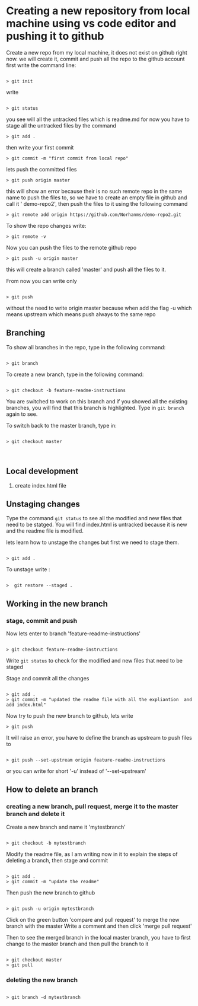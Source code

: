# Creating a new repository from local machine using vs code editor and pushing it to github

Create a new repo from my local machine, it does not exist on github right now.
 we will create it, commit and push all the repo to the github account
 first write the command line:

 ```

 > git init
 ```

 write

 ```

 > git status
 ```

 you see will all the untracked files which is readme.md for now
 you have to stage all the untracked files by the command

 ```
> git add .
```

then write your first commit

```
> git commit -m "first commit from local repo"
```

lets push the committed files

```
> git push origin master
```

this will show an error because their is no such remote repo in the same name to push the files to, so we have to create an empty file in github and call it ' demo-repo2', then push the files to it using the following command

```
> git remote add origin https://github.com/Norhanms/demo-repo2.git
```

To show the repo changes write:

```
> git remote -v
```

Now you can push the files to the remote github repo

```
> git push -u origin master
```

this will create a branch called 'master' and push all the files to it.

From now you can write only

```

> git push
```

without the need to write origin master because when add the flag -u which means upstream which means push always to the same repo

## Branching

To show all branches in the repo, type in the following command:

```

> git branch
```

To create a new branch, type in the following command:

```

> git checkout -b feature-readme-instructions
```
 You are switched to work on this branch and if you showed all the existing branches, you will find that this branch is highlighted.
 Type in ``` git branch ``` again to see.

 To switch back to the master branch, type in:

```

> git checkout master
```

</br>

## Local development

1. create index.html file

## Unstaging changes

Type the command ``` git status ``` to see all the modified and new files that need to be statged.
You will find index.html is untracked because it is new and the readme file is modified.

lets learn how to unstage the changes but first we need to stage them.

```

> git add .

```

To unstage write :

```

>  git restore --staged .

```

## Working in the new branch

### stage, commit and push

Now lets enter to branch 'feature-readme-instructions'

```

> git checkout feature-readme-instructions

```

Write ``` git status ``` to check for the modified and new files that need to be staged

Stage and commit all the changes

```

> git add .
> git commit -m "updated the readme file with all the expliantion  and add index.html"

```

Now try to push the new branch to github, lets write

```
> git push

```

It will raise an error, you have to define the branch as upstream to push files to

```

> git push --set-upstream origin feature-readme-instructions

```

or you can write for short '-u' instead of '--set-upstream'

## How to delete an branch

### creating a new branch, pull request, merge it to the master branch and delete it

Create a new branch and name it 'mytestbranch'

```

> git checkout -b mytestbranch

```
Modify the readme file, as I am writing now in it to explain the steps of deleting a branch, then stage and commit

```

> git add .
> git commit -m "update the readme"

```

Then push the new branch to github

```

> git push -u origin mytestbranch

```

Click on the green button 'compare and pull request' to merge the new branch with the master
 Write a comment and then click 'merge pull request'

 Then to see the merged branch in the local master branch, you have to first change to the master branch and then pull the branch to it

 ```

 > git checkout master
 > git pull

 ```



 ### deleting the new branch

 ```

 > git branch -d mytestbranch